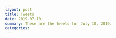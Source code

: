 ```yaml
---
layout: post
title: Tweets
date: 2019-07-10
summary: These are the tweets for July 10, 2019.
categories:
---
```


